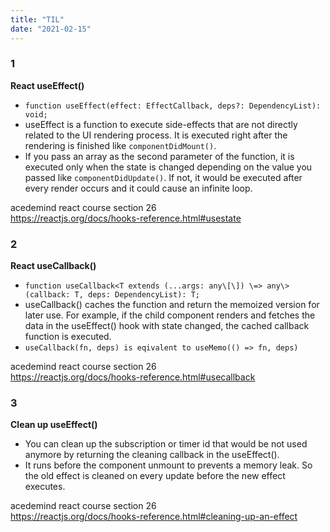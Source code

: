 ```yaml
---
title: "TIL"
date: "2021-02-15"
---
```


### 1 
**React useEffect()**
- `function useEffect(effect: EffectCallback, deps?: DependencyList): void;`
- useEffect is a function to execute side-effects that are not directly related to the UI rendering process. It is executed right after the rendering is finished like `componentDidMount()`.
- If you pass an array as the second parameter of the function, it is executed only when the state is changed depending on the value you passed like `componentDidUpdate()`. If not, it would be executed after every render occurs and it could cause an infinite loop.

acedemind react course section 26\
<https://reactjs.org/docs/hooks-reference.html#usestate>

### 2
**React useCallback()**
- `function useCallback<T extends (...args: any\[\]) \=> any\>(callback: T, deps: DependencyList): T;`
- useCallback() caches the function and return the memoized version for later use. For example, if the child component renders and fetches the data in the useEffect() hook with state changed, the cached callback function is executed.
- `useCallback(fn, deps) is eqivalent to useMemo(() => fn, deps)`

acedemind react course section 26\
<https://reactjs.org/docs/hooks-reference.html#usecallback>

### 3
**Clean up useEffect()**
- You can clean up the subscription or timer id that would be not used anymore by returning the cleaning callback in the useEffect().
- It runs before the component unmount to prevents a memory leak. So the old effect is cleaned on every update before the new effect executes.  
 
acedemind react course section 26\
<https://reactjs.org/docs/hooks-reference.html#cleaning-up-an-effect>